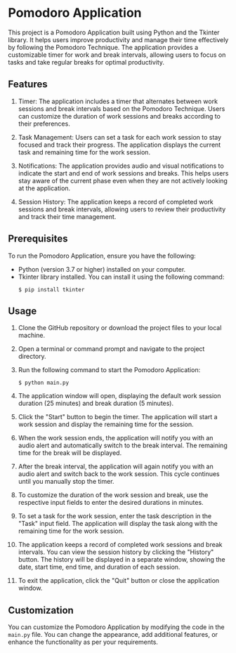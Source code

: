 # Pomodoro Application

This project is a Pomodoro Application built using Python and the Tkinter library. It helps users improve productivity and manage their time effectively by following the Pomodoro Technique. The application provides a customizable timer for work and break intervals, allowing users to focus on tasks and take regular breaks for optimal productivity.

## Features

1. Timer: The application includes a timer that alternates between work sessions and break intervals based on the Pomodoro Technique. Users can customize the duration of work sessions and breaks according to their preferences.

2. Task Management: Users can set a task for each work session to stay focused and track their progress. The application displays the current task and remaining time for the work session.

3. Notifications: The application provides audio and visual notifications to indicate the start and end of work sessions and breaks. This helps users stay aware of the current phase even when they are not actively looking at the application.

4. Session History: The application keeps a record of completed work sessions and break intervals, allowing users to review their productivity and track their time management.

## Prerequisites

To run the Pomodoro Application, ensure you have the following:

- Python (version 3.7 or higher) installed on your computer.
- Tkinter library installed. You can install it using the following command:
  ```
  $ pip install tkinter
  ```

## Usage

1. Clone the GitHub repository or download the project files to your local machine.

2. Open a terminal or command prompt and navigate to the project directory.

3. Run the following command to start the Pomodoro Application:
   ```
   $ python main.py
   ```

4. The application window will open, displaying the default work session duration (25 minutes) and break duration (5 minutes).

5. Click the "Start" button to begin the timer. The application will start a work session and display the remaining time for the session.

6. When the work session ends, the application will notify you with an audio alert and automatically switch to the break interval. The remaining time for the break will be displayed.

7. After the break interval, the application will again notify you with an audio alert and switch back to the work session. This cycle continues until you manually stop the timer.

8. To customize the duration of the work session and break, use the respective input fields to enter the desired durations in minutes.

9. To set a task for the work session, enter the task description in the "Task" input field. The application will display the task along with the remaining time for the work session.

10. The application keeps a record of completed work sessions and break intervals. You can view the session history by clicking the "History" button. The history will be displayed in a separate window, showing the date, start time, end time, and duration of each session.

11. To exit the application, click the "Quit" button or close the application window.

## Customization

You can customize the Pomodoro Application by modifying the code in the `main.py` file. You can change the appearance, add additional features, or enhance the functionality as per your requirements.
